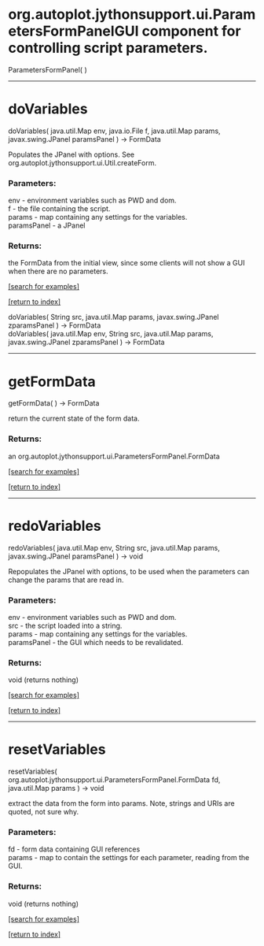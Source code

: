# org.autoplot.jythonsupport.ui.ParametersFormPanelGUI component for controlling script parameters.
ParametersFormPanel( )


***
<a name="doVariables"></a>
# doVariables
doVariables( java.util.Map env, java.io.File f, java.util.Map params, javax.swing.JPanel paramsPanel ) &rarr; FormData

Populates the JPanel with options.  See org.autoplot.jythonsupport.ui.Util.createForm.

### Parameters:
env - environment variables such as PWD and dom.
<br>f - the file containing the script.
<br>params - map containing any settings for the variables.
<br>paramsPanel - a JPanel

### Returns:
the FormData from the initial view, since some clients will not show a GUI when there are no parameters.

<a href="https://github.com/autoplot/dev/search?q=doVariables&unscoped_q=doVariables">[search for examples]</a>

<a href="https://github.com/autoplot/documentation/blob/master/javadoc/index-all.md">[return to index]</a>

doVariables( String src, java.util.Map params, javax.swing.JPanel zparamsPanel ) &rarr; FormData<br>
doVariables( java.util.Map env, String src, java.util.Map params, javax.swing.JPanel zparamsPanel ) &rarr; FormData<br>
***
<a name="getFormData"></a>
# getFormData
getFormData(  ) &rarr; FormData

return the current state of the form data.

### Returns:
an org.autoplot.jythonsupport.ui.ParametersFormPanel.FormData


<a href="https://github.com/autoplot/dev/search?q=getFormData&unscoped_q=getFormData">[search for examples]</a>

<a href="https://github.com/autoplot/documentation/blob/master/javadoc/index-all.md">[return to index]</a>

***
<a name="redoVariables"></a>
# redoVariables
redoVariables( java.util.Map env, String src, java.util.Map params, javax.swing.JPanel paramsPanel ) &rarr; void

Repopulates the JPanel with options, to be used when the parameters can change the params that are read in.

### Parameters:
env - environment variables such as PWD and dom.
<br>src - the script loaded into a string.
<br>params - map containing any settings for the variables.
<br>paramsPanel - the GUI which needs to be revalidated.

### Returns:
void (returns nothing)


<a href="https://github.com/autoplot/dev/search?q=redoVariables&unscoped_q=redoVariables">[search for examples]</a>

<a href="https://github.com/autoplot/documentation/blob/master/javadoc/index-all.md">[return to index]</a>

***
<a name="resetVariables"></a>
# resetVariables
resetVariables( org.autoplot.jythonsupport.ui.ParametersFormPanel.FormData fd, java.util.Map params ) &rarr; void

extract the data from the form into params. Note, strings and URIs are 
 quoted, not sure why.

### Parameters:
fd - form data containing GUI references
<br>params - map to contain the settings for each parameter, reading from the GUI.

### Returns:
void (returns nothing)


<a href="https://github.com/autoplot/dev/search?q=resetVariables&unscoped_q=resetVariables">[search for examples]</a>

<a href="https://github.com/autoplot/documentation/blob/master/javadoc/index-all.md">[return to index]</a>

